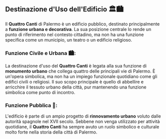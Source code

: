 ## Destinazione d'Uso dell'Edificio 🏛️🏙️

Il **Quattro Canti** di Palermo è un edificio pubblico, destinato principalmente a **funzione urbana e decorativa**. La sua posizione centrale lo rende un punto di riferimento nel contesto cittadino, ma non ha una funzione specifica come un municipio, un teatro o un edificio religioso.

### Funzione Civile e Urbana 🏙️:
La destinazione d'uso del **Quattro Canti** è legata alla sua funzione di **monumento urbano** che collega quattro delle principali vie di Palermo. È un'opera simbolica, ma non ha un impiego funzionale quotidiano come gli edifici civili o religiosi. Il suo scopo principale è quello di abbellire e arricchire il tessuto urbano della città, pur mantenendo una funzione simbolica come punto di incontro.

### Funzione Pubblica 💼:
L'edificio è parte di un ampio progetto di **rinnovamento urbano** voluto dalle autorità spagnole nel XVII secolo. Sebbene non venga utilizzato per attività quotidiane, il **Quattro Canti** ha sempre avuto un ruolo simbolico e culturale molto forte nella storia della città di Palermo.
